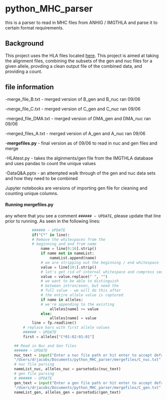 # python_MHC_parser
this is a parser to read in MHC files from ANHIG / IMGTHLA and parse it to certain format requirements. 

## Background 
This project uses the HLA files located [here](https://github.com/ANHIG/IMGTHLA). This project is aimed at taking the alignment files, combining the subsets of the gen and nuc files for a given allele, provding a clean output file of the combined data, and providing a count.   



## file information 
-merge_file_B.txt - merged version of B_gen and B_nuc ran 09/06

-merge_file_C.txt - merged version of C_gen and C_nuc ran 09/06

-merged_file_DMA.txt - merged version of DMA_gen and DMA_nuc ran 09/06

-merged_files_A.txt - merged version of A_gen and A_nuc ran 09/06

-**mergefiles.py** - final version as of 09/06 to read in nuc and gen files and merge

-HLAtest.py - takes the alginments/gen file from the IMGTHLA database and uses pandas to count the unique values 

-DataQ&A.pptx - an attempted walk through of the gen and nuc data sets and how they need to be combined 

Jupyter notebooks are versions of importing gen file for cleaning and counting unique columns. 

#### Running mergefiles.py
any where that you see a comment `###### ~ UPDATE`, please update that line prior to running. As seen in the following lines: 
```python
            ###### ~ UPDATE 
            if("C*" in line):
            # Remove the whitespaces from the
            # beginning and end from name
                name = line[0:16].strip()
                if name not in nameList:
                    nameList.append(name)
                # we are stripping out the beginning / end whitespace
                value = line[19:].strip()
                # let's get rid of internal whitespace and compress sequence
                value = value.replace(" ", "")
                # we want to be able to distinguish
                # between intron/exon, but need the
                # full value - we will do this after
                # the entire allele value is captured
                if name in alleles:
                # we're appending to the existing
                    alleles[name] += value
                else:
                    alleles[name] = value
            line = fp.readline()
        # replace bars with first allele values
        ###### ~ UPDATE 
        first = alleles["C*01:02:01:01"]
```

```python
    ## Read in Nuc and Gen files 
    ###### ~ UPDATE 
    nuc_text = input("Enter a nuc file path or hit enter to accept default:") or \
    "/Users/drjacobs/Documents/python_MHC_parser/mergefiles/C_nuc.txt"
    # nuc file parsing
    nameList_nuc, alleles_nuc = parsetodic(nuc_text)
    # gen file parsing    
    # ###### ~ UPDATE 
    gen_text = input("Enter a gen file path or hit enter to accept default:") or \
    "/Users/drjacobs/Documents/python_MHC_parser/mergefiles/C_gen.txt" 
    nameList_gen, alleles_gen = parsetodic(gen_text)
```

